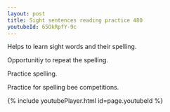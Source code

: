 ```yaml
---
layout: post
title: Sight sentences reading practice 480
youtubeId: 65OkRpfY-9c
---
```

 
 
Helps to learn sight words and their spelling.

Opportunitiy to repeat the spelling. 

Practice spelling. 
 
Practice for spelling bee competitions. 
 
{% include youtubePlayer.html id=page.youtubeId %}
 
 

